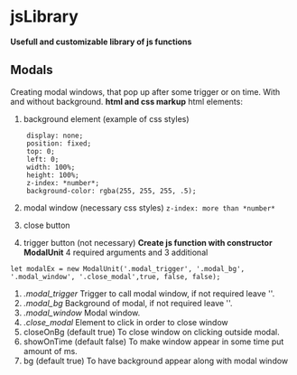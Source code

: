 # jsLibrary
**Usefull and customizable library of js functions**
## Modals
Creating modal windows, that pop up after some trigger or on time.
With and without background.
**html and css markup**
html elements:
1. background element (example of css styles)
```
    display: none;
    position: fixed;
    top: 0;
    left: 0;
    width: 100%;
    height: 100%;
    z-index: *number*;
    background-color: rgba(255, 255, 255, .5);
```

2. modal window (necessary css styles)
`z-index: more than *number*`

3. close button
4. trigger button (not necessary)
**Create js function with constructor ModalUnit**
4 required arguments and 3 additional
```
let modalEx = new ModalUnit('.modal_trigger', '.modal_bg', '.modal_window', '.close_modal',true, false, false);
```
1. *.modal_trigger*
Trigger to call modal window, if not required leave ''.
2. *.modal_bg*
Background of modal, if not required leave ''.
3. *.modal_window*
Modal window.
4. *.close_modal*
Element to click in order to close window
5. closeOnBg (default true)
To close window on clicking outside modal.
6. showOnTime (default false)
To make window appear in some time put amount of ms.
7. bg (default true)
To have background appear along with modal window
